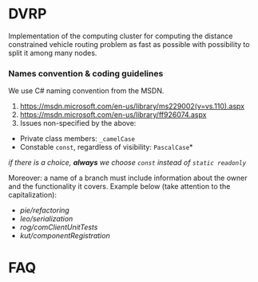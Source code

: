 # DVRP
Implementation of the computing cluster for computing the distance constrained vehicle routing problem as fast as possible with possibility to split it among many nodes.

### Names convention & coding guidelines

We use C# naming convention from the MSDN. 

1. https://msdn.microsoft.com/en-us/library/ms229002(v=vs.110).aspx
2. https://msdn.microsoft.com/en-us/library/ff926074.aspx
3. Issues non-specified by the above:
  * Private class members: `_camelCase`
  * Constable `const`, regardless of visibility: `PascalCase`*
  
_if there is a choice, **always** we choose `const` instead of `static readonly`_

Moreover: a name of a branch must include information about the owner and the functionality it covers. Example below (take attention to the capitalization): 

* _pie/refactoring_
* _leo/serialization_
* _rog/comClientUnitTests_
* _kut/componentRegistration_

# FAQ
